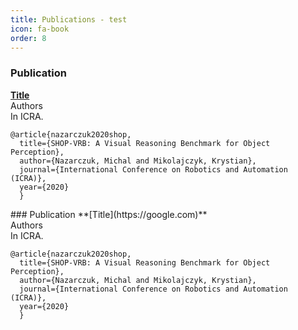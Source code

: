 ```yaml
---
title: Publications - test
icon: fa-book
order: 8
---
```


### Publication
**[Title](https://google.com)**
<br>
Authors
<br>
In ICRA.
<br>

```
@article{nazarczuk2020shop,
  title={SHOP-VRB: A Visual Reasoning Benchmark for Object Perception},
  author={Nazarczuk, Michal and Mikolajczyk, Krystian},
  journal={International Conference on Robotics and Automation (ICRA)},
  year={2020}
  }
```


<div class='row',markdown='1'>
### Publication
**[Title](https://google.com)**
<br>
Authors
<br>
In ICRA.
<br>

```
@article{nazarczuk2020shop,
  title={SHOP-VRB: A Visual Reasoning Benchmark for Object Perception},
  author={Nazarczuk, Michal and Mikolajczyk, Krystian},
  journal={International Conference on Robotics and Automation (ICRA)},
  year={2020}
  }
```
</div>
